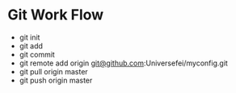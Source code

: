# Git Work Flow

* git init
* git add
* git commit
* git remote add origin git@github.com:Universefei/myconfig.git
* git pull origin master
* git push origin master
